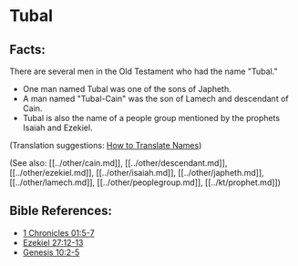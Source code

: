 # Tubal #

## Facts: ##

There are several men in the Old Testament who had the name "Tubal."

* One man named Tubal was one of the sons of Japheth.
* A man named "Tubal-Cain" was the son of Lamech and descendant of Cain.
* Tubal is also the name of a people group mentioned by the prophets Isaiah and Ezekiel.

(Translation suggestions: [How to Translate Names](en/ta-vol1/translate/man/translate-names))

(See also: [[../other/cain.md]], [[../other/descendant.md]], [[../other/ezekiel.md]], [[../other/isaiah.md]], [[../other/japheth.md]], [[../other/lamech.md]], [[../other/peoplegroup.md]], [[../kt/prophet.md]])

## Bible References: ##

* [1 Chronicles 01:5-7](en/tn/1ch/help/01/05)
* [Ezekiel 27:12-13](en/tn/ezk/help/27/12)
* [Genesis 10:2-5](en/tn/gen/help/10/02)